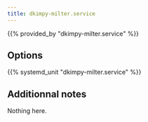```yaml
---
title: dkimpy-milter.service
---
```


{{% provided_by "dkimpy-milter.service" %}}

## Options

{{% systemd_unit "dkimpy-milter.service" %}}

## Additionnal notes

Nothing here.